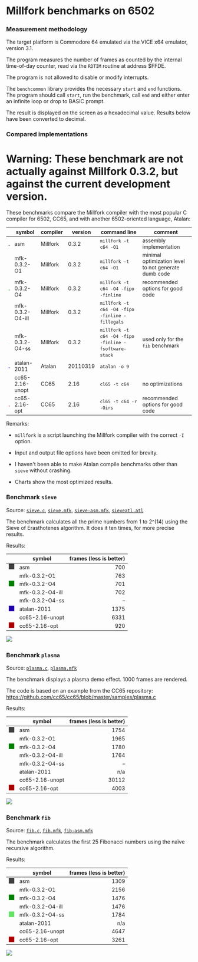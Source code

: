 # Millfork benchmarks on 6502

### Measurement methodology

The target platform is Commodore 64 emulated via the VICE x64 emulator, version 3.1.

The program measures the number of frames as counted by the internal time-of-day counter, read via the `RDTIM` routine at address $FFDE.

The program is not allowed to disable or modify interrupts.

The `benchcommon` library provides the necessary `start` and `end` functions. The program should call `start`, run the benchmark, call `end` and either enter an infinite loop or drop to BASIC prompt.

The result is displayed on the screen as a hexadecimal value. Results below have been converted to decimal.

### Compared implementations

# Warning: These benchmark are not actually against Millfork 0.3.2, but against the current development version.

These benchmarks compare the Millfork compiler with the most popular C compiler for 6502, CC65, and with another 6502-oriented language, Atalan:

|                        | symbol            | compiler | version  | command line                                          | comment |
|------------------------|-------------------|----------|----------|-------------------------------------------------------|-|
|![](./images/404040.png)| asm               | Millfork | 0.3.2    | `millfork -t c64 -O1`                                 | assembly implementation |
|                        | mfk-0.3.2-O1      | Millfork | 0.3.2    | `millfork -t c64 -O1`                                 | minimal optimization level to not generate dumb code|
|![](./images/008000.png)| mfk-0.3.2-O4      | Millfork | 0.3.2    | `millfork -t c64 -O4 -fipo -finline`                  | recommended options for good code |
|                        | mfk-0.3.2-O4-ill  | Millfork | 0.3.2    | `millfork -t c64 -O4 -fipo -finline -fillegals`       | |
|![](./images/66e266.png)| mfk-0.3.2-O4-ss   | Millfork | 0.3.2    | `millfork -t c64 -O4 -fipo -finline -fsoftware-stack` | used only for the `fib` benchmark |
|![](./images/2200aa.png)| atalan-2011       | Atalan   | 20110319 | `atalan -o 9`                                         | |
|                        | cc65-2.16-unopt   | CC65     | 2.16     | `cl65 -t c64`                                         | no optimizations |
|![](./images/aa0000.png)| cc65-2.16-opt     | CC65     | 2.16     | `cl65 -t c64 -r -Oirs`                                | recommended options for good code |

Remarks:

* `millfork` is a script launching the Millfork compiler with the correct `-I` option.

* Input and output file options have been omitted for brevity.

* I haven't been able to make Atalan compile benchmarks other than `sieve` without crashing.

* Charts show the most optimized results.

### Benchmark `sieve`

Source: [`sieve.c`](./sieve.c), [`sieve.mfk`](./sieve.mfk), [`sieve-asm.mfk`](./sieve-asm.mfk), [`sieveatl.atl`](./sieveatl.atl)

The benchmark calculates all the prime numbers from 1 to 2^(14) using the Sieve of Erasthotenes algorithm. It does it ten times, for more precise results.

Results:

|                        | symbol            | frames (less is better) |
|-|-|-:|
|![](./images/404040.png)| asm               | 700 |
|                        | mfk-0.3.2-O1      | 763 |
|![](./images/008000.png)| mfk-0.3.2-O4      | 701 |
|                        | mfk-0.3.2-O4-ill  | 702 |
|                        | mfk-0.3.2-O4-ss   | – |
|![](./images/2200aa.png)| atalan-2011       | 1375 |
|                        | cc65-2.16-unopt   | 6331 |
|![](./images/aa0000.png)| cc65-2.16-opt     | 920 |

![](https://image-charts.com/chart?cht=bhg&chs=700x400&chd=t:700|701|920|1375&chdl=asm|mfk-0.3.2-O4|cc65-2.16-opt|atalan-2011&chtt=Sieve%20benchmark%20(time%20in%20frames,%20less%20is%20better)&chma=10,10&chxt=x,y&chco=404040,008000,aa0000,2200aa&chxl=0:||&chds=0,1500&chxr=1,0,1500)

### Benchmark `plasma`

Source: [`plasma.c`](./plasma.c), [`plasma.mfk`](./plasma.mfk)

The benchmark displays a plasma demo effect. 1000 frames are rendered.

The code is based on an example from the CC65 repository: https://github.com/cc65/cc65/blob/master/samples/plasma.c

Results:

|                        | symbol            | frames (less is better) |
|-|-|-:|
|![](./images/404040.png)| asm               | 1754 |
|                        | mfk-0.3.2-O1      | 1965 |
|![](./images/008000.png)| mfk-0.3.2-O4      | 1780 |
|                        | mfk-0.3.2-O4-ill  | 1764 |
|                        | mfk-0.3.2-O4-ss   | – |
|                        | atalan-2011       | n/a |
|                        | cc65-2.16-unopt   | 30112 |
|![](./images/aa0000.png)| cc65-2.16-opt     | 4003 |

![](https://image-charts.com/chart?cht=bhg&chs=700x400&chd=t:1754|1780|4003&chdl=asm|mfk-0.3.2-O4|cc65-2.16-opt&chtt=Plasma%20benchmark%20(time%20in%20frames,%20less%20is%20better)&chma=10,10&chxt=x,y&chco=404040,008000,aa0000&chxl=0:||&chds=0,50000&chxr=1,0,5000)


### Benchmark `fib`

Source: [`fib.c`](./fib.c), [`fib.mfk`](./fib.mfk), [`fib-asm.mfk`](./fib-asm.mfk)

The benchmark calculates the first 25 Fibonacci numbers using the naïve recursive algorithm.

Results:

|                        | symbol            | frames (less is better) |
|-|-|-:|
|![](./images/404040.png)| asm               | 1309 |
|                        | mfk-0.3.2-O1      | 2156 |
|![](./images/008000.png)| mfk-0.3.2-O4      | 1476 |
|                        | mfk-0.3.2-O4-ill  | 1476 |
|![](./images/66e266.png)| mfk-0.3.2-O4-ss   | 1784 |
|                        | atalan-2011       | n/a |
|                        | cc65-2.16-unopt   | 4647 |
|![](./images/aa0000.png)| cc65-2.16-opt     | 3261 |

![](https://image-charts.com/chart?cht=bhg&chs=700x400&chd=t:1309|1476|1784|3261&chdl=asm|mfk-0.3.2-O4|mfk-0.3.2-O4-ss|cc65-2.16-opt&chtt=Fibonacci%20benchmark%20(time%20in%20frames,%20less%20is%20better)&chma=10,10&chxt=x,y&chco=404040,008000,66e266,aa0000&chxl=0:||&chds=0,4000&chxr=1,0,4000)

